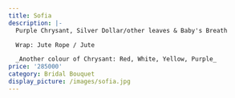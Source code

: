 ```yaml
---
title: Sofia
description: |-
  Purple Chrysant, Silver Dollar/other leaves & Baby's Breath

  Wrap: Jute Rope / Jute

  _Another colour of Chrysant: Red, White, Yellow, Purple_
price: '285000'
category: Bridal Bouquet
display_picture: /images/sofia.jpg
---
```


